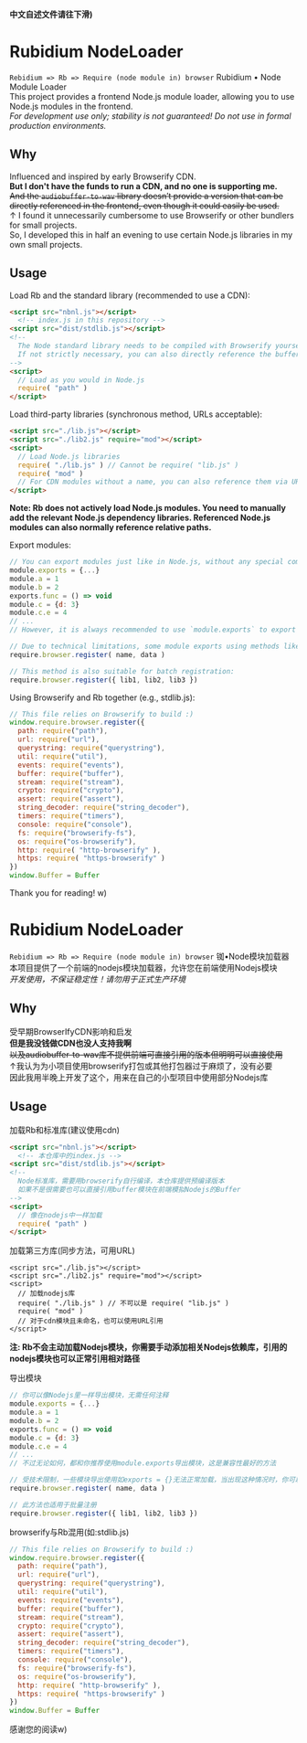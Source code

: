 **中文自述文件请往下滑)**
# Rubidium NodeLoader
`Rebidium => Rb => Require (node module in) browser`
Rubidium • Node Module Loader  
This project provides a frontend Node.js module loader, allowing you to use Node.js modules in the frontend.  
*For development use only; stability is not guaranteed! Do not use in formal production environments.*

## Why
Influenced and inspired by early Browserify CDN.  
__But I don't have the funds to run a CDN, and no one is supporting me.__  
~~And the `audiobuffer-to-wav` library doesn’t provide a version that can be directly referenced in the frontend, even though it could easily be used.~~  
↑ I found it unnecessarily cumbersome to use Browserify or other bundlers for small projects.  
So, I developed this in half an evening to use certain Node.js libraries in my own small projects.

## Usage
Load Rb and the standard library (recommended to use a CDN):
```html
<script src="nbnl.js"></script>
  <!-- index.js in this repository -->
<script src="dist/stdlib.js"></script>
<!--
  The Node standard library needs to be compiled with Browserify yourself. This repository provides a precompiled version.
  If not strictly necessary, you can also directly reference the buffer module to simulate Node.js's Buffer in the frontend.
-->
<script>
  // Load as you would in Node.js
  require( "path" )
</script>
```

Load third-party libraries (synchronous method, URLs acceptable):
```html
<script src="./lib.js"></script>
<script src="./lib2.js" require="mod"></script>
<script>
  // Load Node.js libraries
  require( "./lib.js" ) // Cannot be require( "lib.js" )
  require( "mod" )
  // For CDN modules without a name, you can also reference them via URL.
</script>
```
**Note: Rb does not actively load Node.js modules. You need to manually add the relevant Node.js dependency libraries. Referenced Node.js modules can also normally reference relative paths.**

Export modules:
```js
// You can export modules just like in Node.js, without any special comments.
module.exports = {...}
module.a = 1
module.b = 2
exports.func = () => void
module.c = {d: 3}
module.c.e = 4
// ...
// However, it is always recommended to use `module.exports` to export modules, as it is the most compatible method.

// Due to technical limitations, some module exports using methods like `exports = {}` may not load properly. In such cases, you can manually register the module using the following method:
require.browser.register( name, data )

// This method is also suitable for batch registration:
require.browser.register({ lib1, lib2, lib3 })
```

Using Browserify and Rb together (e.g., stdlib.js):
```js
// This file relies on Browserify to build :)
window.require.browser.register({
  path: require("path"),
  url: require("url"),
  querystring: require("querystring"),
  util: require("util"),
  events: require("events"),
  buffer: require("buffer"),
  stream: require("stream"),
  crypto: require("crypto"),
  assert: require("assert"),
  string_decoder: require("string_decoder"),
  timers: require("timers"),
  console: require("console"),
  fs: require("browserify-fs"),
  os: require("os-browserify"),
  http: require( "http-browserify" ),
  https: require( "https-browserify" )
})
window.Buffer = Buffer
```

Thank you for reading! w)

# Rubidium NodeLoader
`Rebidium => Rb => Require (node module in) browser`
铷•Node模块加载器  
本项目提供了一个前端的nodejs模块加载器，允许您在前端使用Nodejs模块  
*开发使用，不保证稳定性！请勿用于正式生产环境*

## Why
受早期BrowserIfyCDN影响和启发  
__但是我没钱做CDN也没人支持我啊__  
~~以及audiobuffer-to-wav库不提供前端可直接引用的版本但明明可以直接使用~~  
↑我认为为小项目使用browserify打包或其他打包器过于麻烦了，没有必要  
因此我用半晚上开发了这个，用来在自己的小型项目中使用部分Nodejs库  

## Usage
加载Rb和标准库(建议使用cdn)
```html
<script src="nbnl.js"></script>
  <!-- 本仓库中的index.js -->
<script src="dist/stdlib.js"></script>
<!--
  Node标准库，需要用browserify自行编译，本仓库提供预编译版本
  如果不是很需要也可以直接引用buffer模块在前端模拟Nodejs的Buffer
-->
<script>
  // 像在nodejs中一样加载
  require( "path" )
</script>
```

加载第三方库(同步方法，可用URL)
```
<script src="./lib.js"></script>
<script src="./lib2.js" require="mod"></script>
<script>
  // 加载nodejs库
  require( "./lib.js" ) // 不可以是 require( "lib.js" )
  require( "mod" )
  // 对于cdn模块且未命名，也可以使用URL引用
</script>
```
**注: Rb不会主动加载Nodejs模块，你需要手动添加相关Nodejs依赖库，引用的nodejs模块也可以正常引用相对路径**

导出模块
```js
// 你可以像Nodejs里一样导出模块，无需任何注释
module.exports = {...}
module.a = 1
module.b = 2
exports.func = () => void
module.c = {d: 3}
module.c.e = 4
// ...
// 不过无论如何，都和你推荐使用module.exports导出模块，这是兼容性最好的方法

// 受技术限制，一些模块导出使用如exports = {}无法正常加载，当出现这种情况时，你可以使用如下方法手动注册模块
require.browser.register( name, data )

// 此方法也适用于批量注册
require.browser.register({ lib1, lib2, lib3 })
```

browserify与Rb混用(如:stdlib.js)
```js
// This file relies on Browserify to build :)
window.require.browser.register({
  path: require("path"),
  url: require("url"),
  querystring: require("querystring"),
  util: require("util"),
  events: require("events"),
  buffer: require("buffer"),
  stream: require("stream"),
  crypto: require("crypto"),
  assert: require("assert"),
  string_decoder: require("string_decoder"),
  timers: require("timers"),
  console: require("console"),
  fs: require("browserify-fs"),
  os: require("os-browserify"),
  http: require( "http-browserify" ),
  https: require( "https-browserify" )
})
window.Buffer = Buffer
```

感谢您的阅读w)